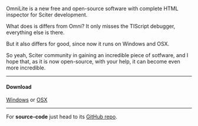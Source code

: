 ﻿OmniLite is a new free and open-source software with complete HTML inspector for Sciter development.

What does is differs from Omni? It only misses the TIScript debugger, everything else is there.

But it also differs for good, since now it runs on Windows and OSX.

So yeah, Sciter community in gaining an incredible piece of sotfware, and I hope that, as it is now open-source, with your help, it can become even more incredible.

---

#### Download

[Windows](/Download/App/OmniLiteWin) or [OSX](/Download/App/OmniLiteOSX)

---

For **source-code** just head to its [GitHub repo](https://github.com/MISoftware/OmniLite).